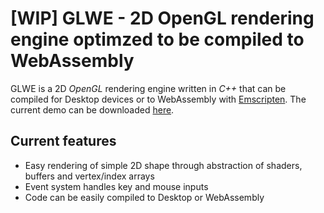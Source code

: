 # [WIP] GLWE - 2D OpenGL rendering engine optimzed to be compiled to WebAssembly
GLWE is a 2D *OpenGL* rendering engine written in *C++* that can be compiled for Desktop devices or to WebAssembly with [Emscripten](https://github.com/emscripten-core/emscripten).
The current demo can be downloaded [here](paste).
## Current features
- Easy rendering of simple 2D shape through abstraction of shaders, buffers and vertex/index arrays
- Event system handles key and mouse inputs
- Code can be easily compiled to Desktop or WebAssembly
